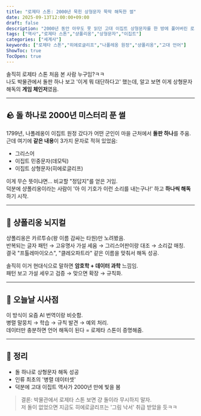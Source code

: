 ```yaml
---
title: "로제타 스톤: 2000년 묵힌 상형문자 뚝딱 해독한 썰"
date: 2025-09-13T12:00:00+09:00
draft: false
description: "2000년 동안 아무도 못 읽던 고대 이집트 상형문자를 한 방에 풀어버린 로제타 스톤, 그리고 샹폴리옹의 뇌지컬."
tags: ["역사","로제타 스톤","샹폴리옹","상형문자","이집트"]
categories: ["세계사"]
keywords: ["로제타 스톤","히에로글리프","나폴레옹 원정","샹폴리옹","고대 언어"]
ShowToc: true
TocOpen: true
---
```


솔직히 로제타 스톤 처음 본 사람 누구임?ㅋㅋ  
나도 박물관에서 돌판 하나 보고 '이게 뭐 대단하다고' 했는데, 알고 보면 이게 상형문자 해독의 **게임 체인저**였음.

---

## 🪨 돌 하나로 2000년 미스터리 푼 썰
1799년, 나폴레옹이 이집트 원정 갔다가 어떤 군인이 마을 근처에서 **돌판 하나**를 주움.  
근데 여기에 **같은 내용**이 3가지 문자로 적혀 있었음:
- 그리스어
- 이집트 민중문자(데모틱)
- 이집트 상형문자(히에로글리프)

이게 무슨 뜻이냐면… 비교할 "정답지"를 얻은 거임.  
덕분에 샹폴리옹이라는 사람이 '아 이 기호가 이런 소리를 내는구나!' 하고 **하나씩 해독**하기 시작.

---

## 🧠 샹폴리옹 뇌지컬
샹폴리옹은 카르투슈(왕 이름 감싸는 타원)만 노려봤음.  
반복되는 글자 패턴 → 고유명사 가설 세움 → 그리스어판이랑 대조 → 소리값 매칭.  
결국 "프톨레마이오스", "클레오파트라" 같은 이름을 맞춰서 해독 성공.

솔직히 이거 현대식으로 말하면 **암호학 + 데이터 과학** 느낌임.  
패턴 보고 가설 세우고 검증 → 맞으면 확장 → 규칙화.

---

## 🤔 오늘날 시사점
이 방식이 요즘 AI 번역이랑 비슷함.  
병렬 말뭉치 → 학습 → 규칙 발견 → 예외 처리.  
데이터만 충분하면 언어 해독이 된다 = 로제타 스톤이 증명해줌.

---

## 📝 정리
- 돌 하나로 상형문자 해독 성공
- 인류 최초의 '병렬 데이터셋'
- 덕분에 고대 이집트 역사가 2000년 만에 빛을 봄

> 결론: 박물관에서 로제타 스톤 보면 걍 돌이라 무시하지 말자.  
> 저 돌이 없었으면 지금도 히에로글리프는 '그림 낙서' 취급 받았을 듯ㅋㅋ





